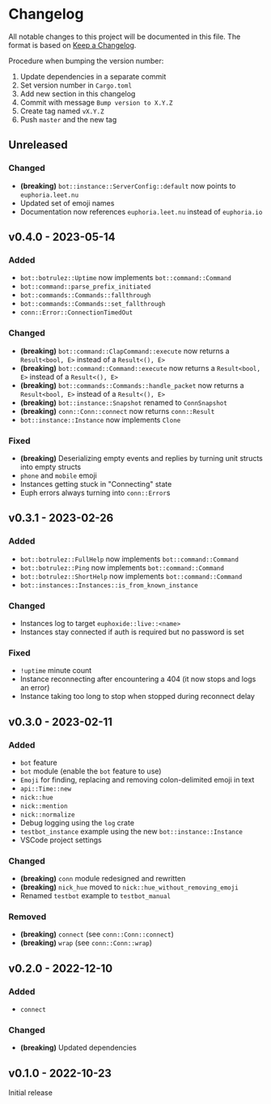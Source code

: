 # Changelog

All notable changes to this project will be documented in this file.
The format is based on [Keep a Changelog](https://keepachangelog.com/en/1.0.0/).

Procedure when bumping the version number:

1. Update dependencies in a separate commit
2. Set version number in `Cargo.toml`
3. Add new section in this changelog
4. Commit with message `Bump version to X.Y.Z`
5. Create tag named `vX.Y.Z`
6. Push `master` and the new tag

## Unreleased

### Changed

- **(breaking)** `bot::instance::ServerConfig::default` now points to `euphoria.leet.nu`
- Updated set of emoji names
- Documentation now references `euphoria.leet.nu` instead of `euphoria.io`

## v0.4.0 - 2023-05-14

### Added

- `bot::botrulez::Uptime` now implements `bot::command::Command`
- `bot::command::parse_prefix_initiated`
- `bot::commands::Commands::fallthrough`
- `bot::commands::Commands::set_fallthrough`
- `conn::Error::ConnectionTimedOut`

### Changed

- **(breaking)** `bot::command::ClapCommand::execute` now returns a `Result<bool, E>` instead of a `Result<(), E>`
- **(breaking)** `bot::command::Command::execute` now returns a `Result<bool, E>` instead of a `Result<(), E>`
- **(breaking)** `bot::commands::Commands::handle_packet` now returns a `Result<bool, E>` instead of a `Result<(), E>`
- **(breaking)** `bot::instance::Snapshot` renamed to `ConnSnapshot`
- **(breaking)** `conn::Conn::connect` now returns `conn::Result`
- `bot::instance::Instance` now implements `Clone`

### Fixed

- **(breaking)** Deserializing empty events and replies by turning unit structs into empty structs
- `phone` and `mobile` emoji
- Instances getting stuck in "Connecting" state
- Euph errors always turning into `conn::Error`s

## v0.3.1 - 2023-02-26

### Added

- `bot::botrulez::FullHelp` now implements `bot::command::Command`
- `bot::botrulez::Ping` now implements `bot::command::Command`
- `bot::botrulez::ShortHelp` now implements `bot::command::Command`
- `bot::instances::Instances::is_from_known_instance`

### Changed

- Instances log to target `euphoxide::live::<name>`
- Instances stay connected if auth is required but no password is set

### Fixed

- `!uptime` minute count
- Instance reconnecting after encountering a 404 (it now stops and logs an error)
- Instance taking too long to stop when stopped during reconnect delay

## v0.3.0 - 2023-02-11

### Added

- `bot` feature
- `bot` module (enable the `bot` feature to use)
- `Emoji` for finding, replacing and removing colon-delimited emoji in text
- `api::Time::new`
- `nick::hue`
- `nick::mention`
- `nick::normalize`
- Debug logging using the `log` crate
- `testbot_instance` example using the new `bot::instance::Instance`
- VSCode project settings

### Changed

- **(breaking)** `conn` module redesigned and rewritten
- **(breaking)** `nick_hue` moved to `nick::hue_without_removing_emoji`
- Renamed `testbot` example to `testbot_manual`

### Removed

- **(breaking)** `connect` (see `conn::Conn::connect`)
- **(breaking)** `wrap` (see `conn::Conn::wrap`)

## v0.2.0 - 2022-12-10

### Added

- `connect`

### Changed

- **(breaking)** Updated dependencies

## v0.1.0 - 2022-10-23

Initial release
